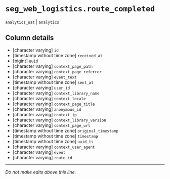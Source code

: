 # `seg_web_logistics.route_completed`
`analytics_uat` | `analytics`

## Column details
* [character varying] `id`
* [timestamp without time zone] `received_at`
* [bigint]    `uuid`
* [character varying] `context_page_path`
* [character varying] `context_page_referrer`
* [character varying] `event_text`
* [timestamp without time zone] `sent_at`
* [character varying] `user_id`
* [character varying] `context_library_name`
* [character varying] `context_locale`
* [character varying] `context_page_title`
* [character varying] `anonymous_id`
* [character varying] `context_ip`
* [character varying] `context_library_version`
* [character varying] `context_page_url`
* [timestamp without time zone] `original_timestamp`
* [timestamp without time zone] `timestamp`
* [timestamp without time zone] `uuid_ts`
* [character varying] `context_user_agent`
* [character varying] `event`
* [character varying] `route_id`

-------------------------------------------------------------------------------
*Do not make edits above this line.*
